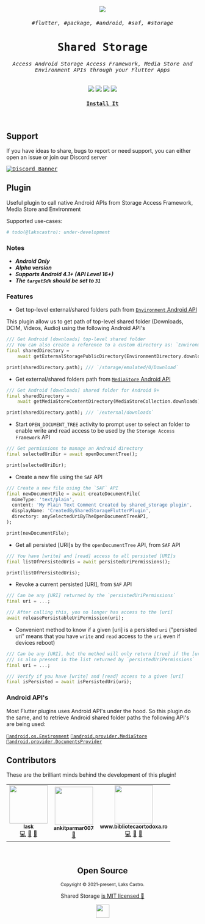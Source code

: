 <p align="center">
  <img src="https://user-images.githubusercontent.com/51419598/161439601-fc228a0d-d09d-4dbb-b5a3-ebc5dbcf9f46.png">
</p>

<h6 align="center"><samp>#flutter, #package, #android, #saf, #storage</samp></h6>
<samp><h1 align="center">Shared Storage</h1></samp>

<h6 align="center">
    <samp>
      Access Android <kbd>Storage Access Framework</kbd>, <kbd>Media Store</kbd> and <kbd>Environment</kbd> APIs through your Flutter Apps
    </samp>
</h6>

<p align="center">
  <a href="https://pub.dev/packages/shared_storage"><img src="https://img.shields.io/pub/v/shared_storage.svg?style=for-the-badge&color=22272E&showLabel=false&labelColor=15191f&logo=dart&logoColor=blue"></a>
  <img src="https://img.shields.io/badge/Kotlin-22272E?&style=for-the-badge&logo=kotlin&logoColor=9966FF">
  <img src="https://img.shields.io/badge/Dart-22272E?style=for-the-badge&logo=dart&logoColor=2BB7F6">
  <img src="https://img.shields.io/badge/Flutter-22272E?style=for-the-badge&logo=flutter&logoColor=66B1F1">
</p>

<a href="https://pub.dev/packages/shared_storage"><h4 align="center"><samp>Install It</samp></h4></a>

<br>

## Support

If you have ideas to share, bugs to report or need support, you can either open an issue or join our Discord server

<a href="https://discord.gg/86GDERXZNS">
  <kbd><img src="https://discordapp.com/api/guilds/771498135188799500/widget.png?style=banner2" alt="Discord Banner"/></kbd>
</a>

## Plugin

Useful plugin to call native Android APIs from Storage Access Framework, Media Store and Environment

Supported use-cases:

```py
# todo(@lakscastro): under-development
```

### Notes

- _**Android Only**_
- _**Alpha version**_
- _**Supports Android 4.1+ (API Level 16+)**_
- _**The `targetSdk` should be set to `31`**_

### Features

- Get top-level external/shared folders path from [`Environment` Android API](https://developer.android.com/reference/android/os/Environment)

This plugin allow us to get path of top-level shared folder (Downloads, DCIM, Videos, Audio) using the following Android API's

```dart
/// Get Android [downloads] top-level shared folder
/// You can also create a reference to a custom directory as: `EnvironmentDirectory.custom('Custom Folder')`
final sharedDirectory =
    await getExternalStoragePublicDirectory(EnvironmentDirectory.downloads);

print(sharedDirectory.path); /// `/storage/emulated/0/Download`
```

- Get external/shared folders path from [`MediaStore` Android API](https://developer.android.com/training/data-storage/shared/media)

```dart
/// Get Android [downloads] shared folder for Android 9+
final sharedDirectory =
    await getMediaStoreContentDirectory(MediaStoreCollection.downloads);

print(sharedDirectory.path); /// `/external/downloads`
```

- Start `OPEN_DOCUMENT_TREE` activity to prompt user to select an folder to enable write and read access to be used by the `Storage Access Framework` API

```dart
/// Get permissions to manage an Android directory
final selectedUriDir = await openDocumentTree();

print(selectedUriDir);
```

- Create a new file using the `SAF` API

```dart
/// Create a new file using the `SAF` API
final newDocumentFile = await createDocumentFile(
  mimeType: 'text/plain',
  content: 'My Plain Text Comment Created by shared_storage plugin',
  displayName: 'CreatedBySharedStorageFlutterPlugin',
  directory: anySelectedUriByTheOpenDocumentTreeAPI,
);

print(newDocumentFile);
```

- Get all persisted [URI]s by the `openDocumentTree` API, from `SAF` API

```dart
/// You have [write] and [read] access to all persisted [URI]s
final listOfPersistedUris = await persistedUriPermissions();

print(listOfPersistedUris);
```

- Revoke a current persisted [URI], from `SAF` API

```dart
/// Can be any [URI] returned by the `persistedUriPermissions`
final uri = ...;

/// After calling this, you no longer has access to the [uri]
await releasePersistableUriPermission(uri);
```

- Convenient method to know if a given [uri] is a persisted `uri` ("persisted uri" means that you have `write` and `read` access to the `uri` even if devices reboot)

```dart
/// Can be any [URI], but the method will only return [true] if the [uri]
/// is also present in the list returned by `persistedUriPermissions`
final uri = ...;

/// Verify if you have [write] and [read] access to a given [uri]
final isPersisted = await isPersistedUri(uri);
```

### Android API's

Most Flutter plugins uses Android API's under the hood. So this plugin do the same, and to retrieve Android shared folder paths the following API's are being used:

[`🔗android.os.Environment`](https://developer.android.com/reference/android/os/Environment#summary) [`🔗android.provider.MediaStore`](https://developer.android.com/reference/android/provider/MediaStore#summary) [`🔗android.provider.DocumentsProvider`](https://developer.android.com/guide/topics/providers/document-provider)

## Contributors

These are the brilliant minds behind the development of this plugin!

<!-- ALL-CONTRIBUTORS-LIST:START - Do not remove or modify this section -->
<!-- prettier-ignore-start -->
<!-- markdownlint-disable -->
<table>
  <tr>
    <td align="center"><a href="https://lakscastro.github.io"><img src="https://avatars.githubusercontent.com/u/51419598?v=4?s=100" width="100px;" alt=""/><br /><sub><b>lask</b></sub></a><br /><a href="https://github.com/lakscastro/shared-storage/commits?author=lakscastro" title="Code">💻</a> <a href="#maintenance-lakscastro" title="Maintenance">🚧</a> <a href="https://github.com/lakscastro/shared-storage/commits?author=lakscastro" title="Documentation">📖</a></td>
    <td align="center"><a href="https://github.com/ankitparmar007"><img src="https://avatars.githubusercontent.com/u/73648141?v=4?s=100" width="100px;" alt=""/><br /><sub><b>ankitparmar007</b></sub></a><br /><a href="https://github.com/lakscastro/shared-storage/issues?q=author%3Aankitparmar007" title="Bug reports">🐛</a></td>
    <td align="center"><a href="https://www.bibliotecaortodoxa.ro"><img src="https://avatars.githubusercontent.com/u/1148228?v=4?s=100" width="100px;" alt=""/><br /><sub><b>www.bibliotecaortodoxa.ro</b></sub></a><br /><a href="https://github.com/lakscastro/shared-storage/commits?author=aplicatii-romanesti" title="Code">💻</a> <a href="https://github.com/lakscastro/shared-storage/issues?q=author%3Aaplicatii-romanesti" title="Bug reports">🐛</a> <a href="#ideas-aplicatii-romanesti" title="Ideas, Planning, & Feedback">🤔</a></td>
  </tr>
</table>

<!-- markdownlint-restore -->
<!-- prettier-ignore-end -->

<!-- ALL-CONTRIBUTORS-LIST:END -->

<br>

<h2 align="center">
  Open Source
</h2>
<p align="center">
  <sub>Copyright © 2021-present, Laks Castro.</sub>
</p>
<p align="center">Shared Storage <a href="https://github.com/LaksCastro/shared-storage/blob/master/LICENSE.md">is MIT licensed 💖</a></p>
<p align="center">
  <img src="https://user-images.githubusercontent.com/51419598/161439601-fc228a0d-d09d-4dbb-b5a3-ebc5dbcf9f46.png" width="35" />
</p>
